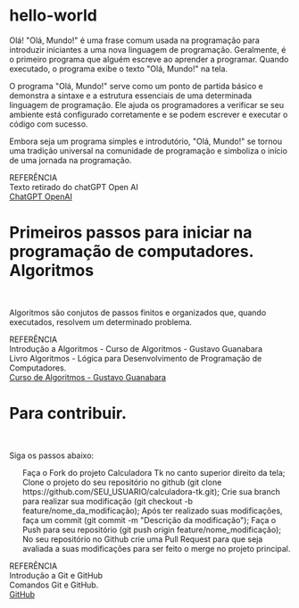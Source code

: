# hello-world

<p>Olá! "Olá, Mundo!" é uma frase comum usada na programação para introduzir iniciantes a uma nova linguagem de programação. Geralmente, é o primeiro programa que alguém escreve ao aprender a programar. Quando executado, o programa exibe o texto "Olá, Mundo!" na tela.

O programa "Olá, Mundo!" serve como um ponto de partida básico e demonstra a sintaxe e a estrutura essenciais de uma determinada linguagem de programação. Ele ajuda os programadores a verificar se seu ambiente está configurado corretamente e se podem escrever e executar o código com sucesso.

Embora seja um programa simples e introdutório, "Olá, Mundo!" se tornou uma tradição universal na comunidade de programação e simboliza o início de uma jornada na programação.</p>

<p>REFERÊNCIA<br>
  Texto retirado do chatGPT Open AI<br>
  <a href="https://chat.openai.com/">ChatGPT OpenAI<a></p>


<h1>Primeiros passos para iniciar na programação de computadores.<br>Algoritmos</h1><br>
<p>Algoritmos são conjutos de passos finitos e organizados que, quando executados, resolvem um determinado problema.<br>

REFERÊNCIA<br>
  Introdução a Algoritmos - Curso de Algoritmos - Gustavo Guanabara<br>
  Livro Algoritmos - Lógica para Desenvolvimento de Programação de Computadores.<br>
  <a href="https://www.youtube.com/watch?v=8mei6uVttho&list=PLHz_AreHm4dmSj0MHol_aoNYCSGFqvfXV">Curso de Algoritmos - Gustavo Guanabara</a></p>


<h1>Para contribuir.</h1><br>
<p>Siga os passos abaixo:<br>
<ol>
Faça o Fork do projeto Calculadora Tk no canto superior direito da tela;
Clone o projeto do seu repositório no github (git clone https://github.com/SEU_USUARIO/calculadora-tk.git);
Crie sua branch para realizar sua modificação (git checkout -b feature/nome_da_modificação);
Após ter realizado suas modificações, faça um commit (git commit -m "Descrição da modificação");
Faça o Push para seu repositório (git push origin feature/nome_modificação);
No seu repositório no Github crie uma Pull Request para que seja avaliada a suas modificações para ser feito o merge no projeto principal.
</ol>
REFERÊNCIA<br>
  Introdução a Git e GitHub<br>
  Comandos Git e GitHub.<br>
  <a href="#">GitHub</a></p>
